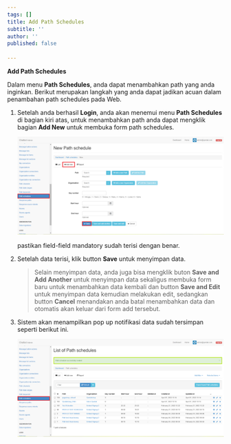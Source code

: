 ```yaml
---
tags: []
title: Add Path Schedules
subtitle: ''
author: ''
published: false

---
```

**Add Path Schedules**

Dalam menu **Path Schedules**, anda dapat menambahkan path yang anda inginkan. Berikut merupakan langkah yang anda dapat jadikan acuan dalam penambahan path schedules pada Web.

1. Setelah anda berhasil **Login**, anda akan menemui menu **Path Schedules** di bagian kiri atas, untuk menambahkan path anda dapat mengklik bagian **Add New** untuk membuka form path schedules.

   ![](/uploads/pathschedules2.PNG)

   pastikan field-field mandatory sudah terisi dengan benar.
2. Setelah data terisi, klik button **Save** untuk menyimpan data.

   > Selain menyimpan data, anda juga bisa mengklik buton **Save and Add Another** untuk menyimpan data sekaligus membuka form baru untuk menambahkan data kembali dan button **Save and Edit** untuk menyimpan data kemudian melakukan edit, sedangkan button **Cancel** menandakan anda batal menambahkan data dan otomatis akan keluar dari form add tersebut.
3. Sistem akan menampilkan pop up notifikasi data sudah tersimpan seperti berikut ini.

   ![](/uploads/pathschedules1-1.PNG)